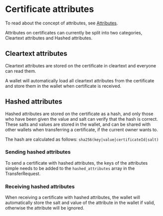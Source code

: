 # Certificate attributes

To read about the concept of attributes, see [Attributes](https://project-origin.github.io/registry/concept/granular-certificates/attributes.html).

Attributes on certificates can currently be split into two categories, Cleartext attributes and Hashed attributes.

## Cleartext attributes

Cleartext attributes are stored on the certificate in cleartext and everyone can read them.

A wallet will automatically load all cleartext attributes from the certificate and store them in the wallet when certificate is received.

## Hashed attributes

Hashed attributes are stored on the certificate as a hash, and only those who have been given the value and salt can verify that the hash is correct.
These salts and values are stored in the wallet, and can be shared with other wallets when transferring a certificate, if the current owner wants to.

The hash are calculated as follows: `sha256(key|value|certificateId|salt)`

### Sending hashed attributes

To send a certificate with hashed attributes,
the keys of the attributes simple needs to be added to the `hashed_attributes` array in the TransferRequest.

### Receiving hashed attributes

When receiving a certificate with hashed attributes,
the wallet will automatically store the salt and value of the attribute in the wallet if valid,
otherwise the attribute will be ignored.
